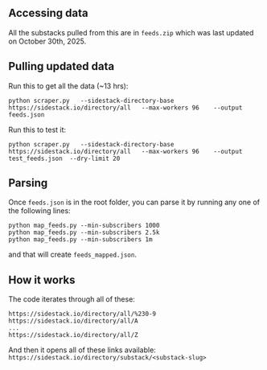 ## Accessing data
All the substacks pulled from this are in `feeds.zip` which was last updated on October 30th, 2025.

## Pulling updated data
Run this to get all the data (~13 hrs):
```
python scraper.py   --sidestack-directory-base https://sidestack.io/directory/all   --max-workers 96    --output feeds.json
```

Run this to test it:
```
python scraper.py   --sidestack-directory-base https://sidestack.io/directory/all   --max-workers 96    --output test_feeds.json  --dry-limit 20
```

## Parsing
Once `feeds.json` is in the root folder, you can parse it by running any one of the following lines:
```
python map_feeds.py --min-subscribers 1000
python map_feeds.py --min-subscribers 2.5k
python map_feeds.py --min-subscribers 1m
```
and that will create `feeds_mapped.json`.

## How it works
The code iterates through all of these:
```
https://sidestack.io/directory/all/%230-9
https://sidestack.io/directory/all/A
...
https://sidestack.io/directory/all/Z
```
And then it opens all of these links available: `https://sidestack.io/directory/substack/<substack-slug>`
